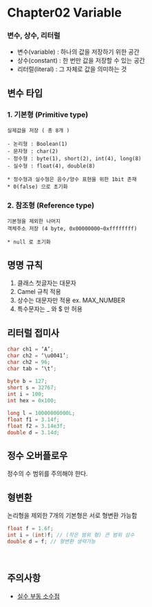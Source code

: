 # Chapter02 Variable

### 변수, 상수, 리터럴
- 변수(variable) : 하나의 값을 저장하기 위한 공간
- 상수(constant) : 한 번만 값을 저장할 수 있는 공간
- 리터럴(literal) : 그 자체로 값을 의미하는 것

## 변수 타입
### 1. 기본형 (Primitive type)
    실제값을 저장 ( 총 8개 )
    
    - 논리형 : Boolean(1)
    - 문자형 : char(2)
    - 정수형 : byte(1), short(2), int(4), long(8)
    - 실수형 : float(4), double(8)

    * 정수형과 실수형은 음수/양수 표현을 위한 1bit 존재
    * 0(false) 으로 초기화

### 2. 참조형 (Reference type)
    기본형을 제외한 나머지
    객체주소 저장 (4 byte, 0x00000000~0xffffffff)

    * null 로 초기화


## 명명 규칙
1. 클래스 첫글자는 대문자 
2. Camel 규칙 적용
3. 상수는 대문자만 적용 ex. MAX_NUMBER
4. 특수문자는 _ 와 $ 만 허용


## 리터럴 접미사
```java
char ch1 = ‘A’;
char ch2 = ‘\u0041’;
char ch2 = 96;
char tab = ‘\t’;
        
byte b = 127;
short s = 32767;
int i = 100;
int hex = 0x100;

long l = 10000000000L;
float f1 = 3.14f;
float f2 = 3.14e3f;
double d = 3.14d;
```


## 정수 오버플로우
정수의 수 범위를 주의해야 한다.


## 형변환
논리형을 제외한 7개의 기본형은 서로 형변환 가능함
```java
float f = 1.6f;
int i = (int)f; // (작은 범위 형) 큰 범위 상수 
double d = f; // 형변환 생략가능
```

<br>

## 주의사항
- [실수 부동 소수점](https://inpa.tistory.com/entry/JAVA-%E2%98%95-%EC%8B%A4%EC%88%98-%ED%91%9C%ED%98%84%EB%B6%80%EB%8F%99-%EC%86%8C%EC%88%98%EC%A0%90-%EC%9B%90%EB%A6%AC-%ED%95%9C%EB%88%88%EC%97%90-%EC%9D%B4%ED%95%B4%ED%95%98%EA%B8%B0)



